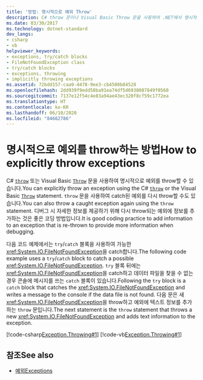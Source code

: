 ```yaml
---
title: '방법: 명시적으로 예외 Throw'
description: C# throw 문이나 Visual Basic Throw 문을 사용하여 .NET에서 명시적으로 예외를 throw하는 방법을 알아봅니다.
ms.date: 03/30/2017
ms.technology: dotnet-standard
dev_langs:
- csharp
- vb
helpviewer_keywords:
- exceptions, try/catch blocks
- FileNotFoundException class
- try/catch blocks
- exceptions, throwing
- implicitly throwing exceptions
ms.assetid: 72bdd157-caa9-4478-9ee3-cb4500b84528
ms.openlocfilehash: 2dd939f9edd58ba91ea74df5d6930087849f0560
ms.sourcegitcommit: 7137e12f54c4e83a94ae43ec320f8cf59c1772ea
ms.translationtype: HT
ms.contentlocale: ko-KR
ms.lasthandoff: 06/10/2020
ms.locfileid: "84662786"
---
```

# <a name="how-to-explicitly-throw-exceptions"></a><span data-ttu-id="52f0b-103">명시적으로 예외를 throw하는 방법</span><span class="sxs-lookup"><span data-stu-id="52f0b-103">How to explicitly throw exceptions</span></span>

<span data-ttu-id="52f0b-104">C# [`throw`](../../csharp/language-reference/keywords/throw.md) 또는 Visual Basic [`Throw`](../../visual-basic/language-reference/statements/throw-statement.md) 문을 사용하여 명시적으로 예외를 throw할 수 있습니다.</span><span class="sxs-lookup"><span data-stu-id="52f0b-104">You can explicitly throw an exception using the C# [`throw`](../../csharp/language-reference/keywords/throw.md) or the Visual Basic [`Throw`](../../visual-basic/language-reference/statements/throw-statement.md) statement.</span></span> <span data-ttu-id="52f0b-105">`throw` 문을 사용하여 catch된 예외를 다시 throw할 수도 있습니다.</span><span class="sxs-lookup"><span data-stu-id="52f0b-105">You can also throw a caught exception again using the `throw` statement.</span></span> <span data-ttu-id="52f0b-106">디버그 시 자세한 정보를 제공하기 위해 다시 throw되는 예외에 정보를 추가하는 것은 좋은 코딩 방법입니다.</span><span class="sxs-lookup"><span data-stu-id="52f0b-106">It is good coding practice to add information to an exception that is re-thrown to provide more information when debugging.</span></span>

<span data-ttu-id="52f0b-107">다음 코드 예제에서는 `try`/`catch` 블록을 사용하여 가능한 <xref:System.IO.FileNotFoundException>을 catch합니다.</span><span class="sxs-lookup"><span data-stu-id="52f0b-107">The following code example uses a `try`/`catch` block to catch a possible <xref:System.IO.FileNotFoundException>.</span></span> <span data-ttu-id="52f0b-108">`try` 블록 뒤에는 <xref:System.IO.FileNotFoundException>을 catch하고 데이터 파일을 찾을 수 없는 경우 콘솔에 메시지를 쓰는 `catch` 블록이 있습니다.</span><span class="sxs-lookup"><span data-stu-id="52f0b-108">Following the `try` block is a `catch` block that catches the <xref:System.IO.FileNotFoundException> and writes a message to the console if the data file is not found.</span></span> <span data-ttu-id="52f0b-109">다음 문은 새 <xref:System.IO.FileNotFoundException>을 throw하고 예외에 텍스트 정보를 추가하는 `throw` 문입니다.</span><span class="sxs-lookup"><span data-stu-id="52f0b-109">The next statement is the `throw` statement that throws a new <xref:System.IO.FileNotFoundException> and adds text information to the exception.</span></span>

[!code-csharp[Exception.Throwing#1](~/samples/snippets/csharp/VS_Snippets_CLR/Exception.Throwing/CS/throw.cs#1)]
[!code-vb[Exception.Throwing#1](~/samples/snippets/visualbasic/VS_Snippets_CLR/Exception.Throwing/VB/throw.vb#1)]  

## <a name="see-also"></a><span data-ttu-id="52f0b-110">참조</span><span class="sxs-lookup"><span data-stu-id="52f0b-110">See also</span></span>

- [<span data-ttu-id="52f0b-111">예외</span><span class="sxs-lookup"><span data-stu-id="52f0b-111">Exceptions</span></span>](index.md)
